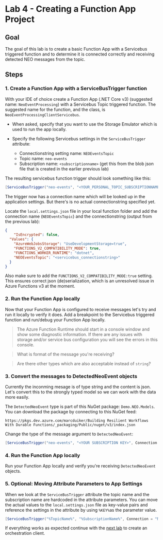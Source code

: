 # Lab 4 - Creating a Function App Project

## Goal

The goal of this lab is to create a basic Function App with a Servicebus triggered function and to determine it is connected correctly and receiving detected NEO messages from the topic.

## Steps

### 1. Create a Function App with a ServiceBusTrigger function

With your IDE of choice create a Function App (.NET Core v3) (suggested name: `NeoEventProcessing`) with a Servicebus Topic triggered function. The suggested name for the function, and the class, is `NeoEventProcessingClientServicebus`.

- When asked, specify that you want to use the Storage Emulator which is used to run the app locally.
- Specify the following Servicebus settings in the `ServiceBusTrigger` attribute:

    -   Connectionstring setting name: `NEOEventsTopic`
    -   Topic name: `neo-events`
    -   Subscription name: `<subscriptionname>` (get this from the blob json file that is created in the earlier previous lab)

The resulting servicebus function trigger should look something like this:

```csharp
[ServiceBusTrigger("neo-events", "<YOUR_PERSONAL_TOPIC_SUBSCRIPTIONNAME>", Connection = "NEOEventsTopic")]string message, 
```

The trigger now has a connection name which will be looked up in the application settings. But there's is no actual connectionstring specified yet.

Locate the `local.settings.json` file in your local function folder and add the connection name (`NEOEventsTopic`) and the connectionstring (output from the previous lab):

```json
{
    "IsEncrypted": false,
  "Values": {
    "AzureWebJobsStorage": "UseDevelopmentStorage=true",
    "FUNCTIONS_V2_COMPATIBILITY_MODE": true,
    "FUNCTIONS_WORKER_RUNTIME": "dotnet",
    "NEOEventsTopic": "<servicebus_connectionstring>"
  }
}
```

Also make sure to add the `FUNCTIONS_V2_COMPATIBILITY_MODE:true` setting. This ensures correct json (de)serialization, which is an unresolved issue in Azure Functions v3 at the moment.

### 2. Run the Function App locally

Now that your Function App is configured to receive messages let's try and run it locally to verify it does. Add a breakpoint to the Servicebus triggered function and run/debug your Function App locally.

> The Azure Function Runtime should start in a console window and show some diagnostic information. If there are any issues with storage and/or service bus configuration you will see the errors in this console. 

> What is format of the message you're receiving?

> Are there other types which are also acceptable instead of `string`?

### 3. Convert the messages to DetectedNeoEvent objects

Currently the inconming mesage is of type string and the content is json. Let's convert this to the strongly typed model so we can work with the data more easily.

The `DetectedNeoEvent` type is part of this NuGet package: `Demo.NEO.Models`. You can download the package by connecting to this NuGet feed:

`https://pkgs.dev.azure.com/marcduiker/Building Resilient Workflows With Durable Functions/_packaging/Public/nuget/v3/index.json`

Change the type of the message argument to `DetectedNeoEvent`:

```csharp
[ServiceBusTrigger("neo-events", "<YOUR SUBSCRIPTION KEY>", Connection = "NEOEventsTopic")]DetectedNeoEvent detectedNeoEvent,
```

### 4. Run the Function App locally

Run your Function App locally and verify you're receiving `DetectedNeoEvent` objects.

### 5. Optional: Moving Attribute Parameters to App Settings

When we look at the `ServiceBusTrigger` attribute the topic name and the subscription name are hardcoded in the attribute parameters. You can move the actual values to the `local.settings.json` file as key-value pairs and reference the settings in the attribute by using `%KEY%`as the parameter value.

```csharp
[ServiceBusTrigger("%TopicName%", "%SubscriptionName%", Connection = "NEOEventsTopic")]DetectedNeoEvent detectedNeoEvent, 
```

If everything works as expected continue with the [next lab](05_create_orchestration_client.md) to create an orchestration client.